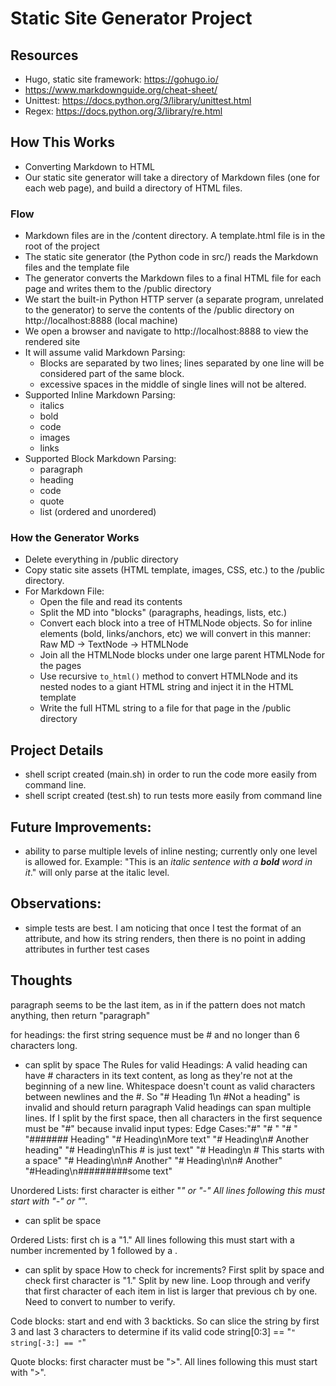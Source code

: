 # Static Site Generator Project

## Resources
-   Hugo, static site framework: https://gohugo.io/
-   https://www.markdownguide.org/cheat-sheet/
-   Unittest: https://docs.python.org/3/library/unittest.html
-   Regex: https://docs.python.org/3/library/re.html

## How This Works
-   Converting Markdown to HTML
-   Our static site generator will take a directory of Markdown files (one for
    each web page), and build a directory of HTML files.

### Flow
-   Markdown files are in the /content directory. A template.html file is in the
    root of the project
-   The static site generator (the Python code in src/) reads the Markdown files
    and the template file
-   The generator converts the Markdown files to a final HTML file for each page
    and writes them to the /public directory
-   We start the built-in Python HTTP server (a separate program, unrelated to
    the generator) to serve the contents of the /public directory on
    http://localhost:8888 (local machine)
-   We open a browser and navigate to http://localhost:8888 to view the rendered
    site
-   It will assume valid Markdown Parsing:
    -   Blocks are separated by two lines; lines separated by one line will be
        considered part of the same block.
    -   excessive spaces in the middle of single lines will not be altered.
-   Supported Inline Markdown Parsing:
    -   italics
    -   bold
    -   code
    -   images
    -   links
-   Supported Block Markdown Parsing:
    -   paragraph
    -   heading
    -   code
    -   quote
    -   list (ordered and unordered)


### How the Generator Works
-   Delete everything in /public directory
-   Copy static site assets (HTML template, images, CSS, etc.) to the /public
    directory.
-   For Markdown File:
    -   Open the file and read its contents
    -   Split the MD into "blocks" (paragraphs, headings, lists, etc.)
    -   Convert each block into a tree of HTMLNode objects. So for inline
        elements (bold, links/anchors, etc) we will convert in this manner: Raw
        MD -> TextNode -> HTMLNode
    -   Join all the HTMLNode blocks under one large parent HTMLNode for the
        pages
    -   Use recursive `to_html()` method to convert HTMLNode and its nested
        nodes to a giant HTML string and inject it in the HTML template
    -   Write the full HTML string to a file for that page in the /public
        directory

## Project Details
-   shell script created (main.sh) in order to run the code more easily from
    command line.
-   shell script created (test.sh) to run tests more easily from command line

## Future Improvements:
-   ability to parse multiple levels of inline nesting; currently only one level
    is allowed for. Example: "This is an *italic sentence with a **bold** word in it*."
    will only parse at the italic level.

## Observations:
-   simple tests are best. I am noticing that once I test the format of an
    attribute, and how its string renders, then there is no point in adding
    attributes in further test cases


## Thoughts
paragraph seems to be the last item, as in if the pattern does not match anything, then return "paragraph"

for headings:
the first string sequence must be # and no longer than 6 characters long.
- can split by space
The Rules for valid Headings:
A valid heading can have # characters in its text content, as long as they're not at the beginning of a new line. Whitespace doesn't count as valid characters between newlines and the #. So "# Heading 1\n  #Not a heading" is invalid and should return paragraph
Valid headings can span multiple lines.
If I split by the first space, then all characters in the first sequence must be "#" because invalid input types:
Edge Cases:"#"
"# "
"# "
"####### Heading"
"# Heading\nMore text"
"# Heading\n# Another heading"
"# Heading\nThis # is just text"
"# Heading\n # This starts with a space"
"# Heading\n\n# Another"
"# Heading\n\n# Another"
"#Heading\n#########some text"

Unordered Lists:
first character is either "*" or "-"
All lines following this must start with "-" or "*".
- can split be space

Ordered Lists:
first ch is a "1."
All lines following this must start with a number incremented by 1 followed by a .
- can split by space
How to check for increments?
First split by space and check first character is "1."
Split by new line. Loop through and verify that first character of each item in list is larger that previous ch by one. Need to convert to number to verify.

Code blocks:
start and end with 3 backticks. So can slice the string by first 3 and last 3 characters to determine if its valid code
string[0:3] == "```"
string[-3:] == "```"

Quote blocks:
first character must be ">". 
All lines following this must start with ">".




